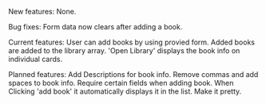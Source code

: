 New features:
None.

Bug fixes:
Form data now clears after adding a book.

Current features:
User can add books by using provied form.
Added books are added to the library array.
'Open Library' displays the book info on individual cards.

Planned features:
Add Descriptions for book info.
Remove commas and add spaces to book info.
Require certain fields when adding book.
When Clicking 'add book' it automatically displays it in the list.
Make it pretty.